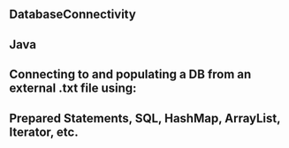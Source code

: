 ## DatabaseConnectivity

## Java 

## Connecting to and populating a DB from an external .txt file using:

## Prepared Statements, SQL, HashMap, ArrayList, Iterator, etc.
